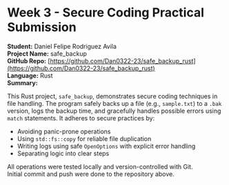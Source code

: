 # Week 3 - Secure Coding Practical Submission  
**Student:** Daniel Felipe Rodriguez Avila  
**Project Name:** safe_backup  
**GitHub Repo:** [https://github.com/Dan0322-23/safe_backup_rust](https://github.com/Dan0322-23/safe_backup_rust)  
**Language:** Rust  
**Summary:**

This Rust project, `safe_backup`, demonstrates secure coding techniques in file handling. The program safely backs up a file (e.g., `sample.txt`) to a `.bak` version, logs the backup time, and gracefully handles possible errors using `match` statements. It adheres to secure practices by:
- Avoiding panic-prone operations
- Using `std::fs::copy` for reliable file duplication
- Writing logs using safe `OpenOptions` with explicit error handling
- Separating logic into clear steps

All operations were tested locally and version-controlled with Git.  
Initial commit and push were done to the repository above.

